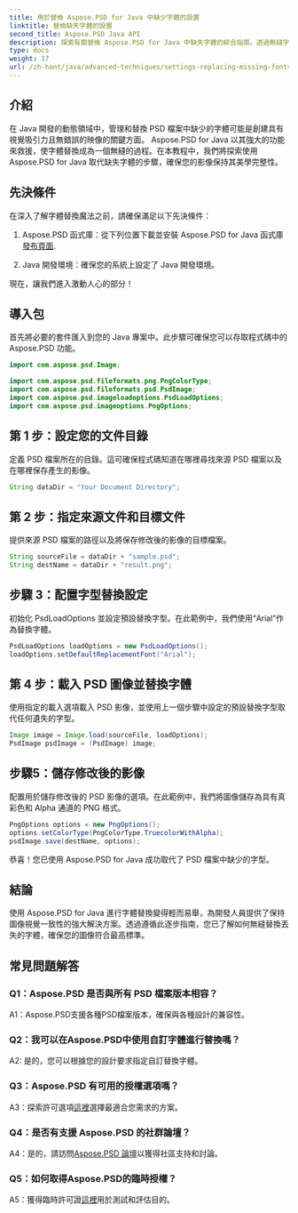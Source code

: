 ```yaml
---
title: 用於替換 Aspose.PSD for Java 中缺少字體的設置
linktitle: 替換缺失字體的設置
second_title: Aspose.PSD Java API
description: 探索有關替換 Aspose.PSD for Java 中缺失字體的綜合指南。透過無縫字體管理提升您的圖像設計。
type: docs
weight: 17
url: /zh-hant/java/advanced-techniques/settings-replacing-missing-fonts/
---
```

## 介紹

在 Java 開發的動態領域中，管理和替換 PSD 檔案中缺少的字體可能是創建具有視覺吸引力且無錯誤的映像的關鍵方面。 Aspose.PSD for Java 以其強大的功能來救援，使字體替換成為一個無縫的過程。在本教程中，我們將探索使用 Aspose.PSD for Java 取代缺失字體的步驟，確保您的影像保持其美學完整性。

## 先決條件

在深入了解字體替換魔法之前，請確保滿足以下先決條件：

1.  Aspose.PSD 函式庫：從下列位置下載並安裝 Aspose.PSD for Java 函式庫[發布頁面](https://releases.aspose.com/psd/java/).

2. Java 開發環境：確保您的系統上設定了 Java 開發環境。

現在，讓我們進入激動人心的部分！

## 導入包

首先將必要的套件匯入到您的 Java 專案中。此步驟可確保您可以存取程式碼中的 Aspose.PSD 功能。

```java
import com.aspose.psd.Image;

import com.aspose.psd.fileformats.png.PngColorType;
import com.aspose.psd.fileformats.psd.PsdImage;
import com.aspose.psd.imageloadoptions.PsdLoadOptions;
import com.aspose.psd.imageoptions.PngOptions;
```

## 第 1 步：設定您的文件目錄

定義 PSD 檔案所在的目錄。這可確保程式碼知道在哪裡尋找來源 PSD 檔案以及在哪裡保存產生的影像。

```java
String dataDir = "Your Document Directory";
```

## 第 2 步：指定來源文件和目標文件

提供來源 PSD 檔案的路徑以及將保存修改後的影像的目標檔案。

```java
String sourceFile = dataDir + "sample.psd";
String destName = dataDir + "result.png";
```

## 步驟 3：配置字型替換設定

初始化 PsdLoadOptions 並設定預設替換字型。在此範例中，我們使用“Arial”作為替換字體。

```java
PsdLoadOptions loadOptions = new PsdLoadOptions();
loadOptions.setDefaultReplacementFont("Arial");
```

## 第 4 步：載入 PSD 圖像並替換字體

使用指定的載入選項載入 PSD 影像，並使用上一個步驟中設定的預設替換字型取代任何遺失的字型。

```java
Image image = Image.load(sourceFile, loadOptions);
PsdImage psdImage = (PsdImage) image;
```

## 步驟5：儲存修改後的影像

配置用於儲存修改後的 PSD 影像的選項。在此範例中，我們將圖像儲存為具有真彩色和 Alpha 通道的 PNG 格式。

```java
PngOptions options = new PngOptions();
options.setColorType(PngColorType.TruecolorWithAlpha);
psdImage.save(destName, options);
```

恭喜！您已使用 Aspose.PSD for Java 成功取代了 PSD 檔案中缺少的字型。

## 結論

使用 Aspose.PSD for Java 進行字體替換變得輕而易舉，為開發人員提供了保持圖像視覺一致性的強大解決方案。透過遵循此逐步指南，您已了解如何無縫替換丟失的字體，確保您的圖像符合最高標準。

## 常見問題解答

### Q1：Aspose.PSD 是否與所有 PSD 檔案版本相容？

A1：Aspose.PSD支援各種PSD檔案版本，確保與各種設計的兼容性。

### Q2：我可以在Aspose.PSD中使用自訂字體進行替換嗎？

A2: 是的，您可以根據您的設計要求指定自訂替換字體。

### Q3：Aspose.PSD 有可用的授權選項嗎？

 A3：探索許可選項[這裡](https://purchase.aspose.com/buy)選擇最適合您需求的方案。

### Q4：是否有支援 Aspose.PSD 的社群論壇？

 A4：是的，請訪問[Aspose.PSD 論壇](https://forum.aspose.com/c/psd/34)以獲得社區支持和討論。

### Q5：如何取得Aspose.PSD的臨時授權？

 A5：獲得臨時許可證[這裡](https://purchase.aspose.com/temporary-license/)用於測試和評估目的。